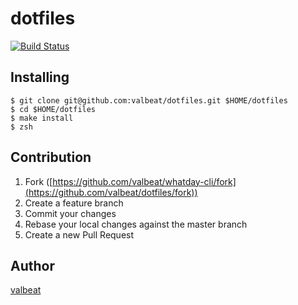 # dotfiles

[![Build Status](https://travis-ci.com/valbeat/dotfiles.svg?branch=master)](https://travis-ci.com/valbeat/dotfiles)

## Installing

```shell
$ git clone git@github.com:valbeat/dotfiles.git $HOME/dotfiles
$ cd $HOME/dotfiles
$ make install
$ zsh
```

## Contribution

1. Fork ([https://github.com/valbeat/whatday-cli/fork](https://github.com/valbeat/dotfiles/fork))
1. Create a feature branch
1. Commit your changes
1. Rebase your local changes against the master branch
1. Create a new Pull Request

## Author

[valbeat](https://github.com/valbeat)
